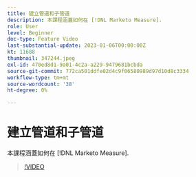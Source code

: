 ```yaml
---
title: 建立管道和子管道
description: 本課程涵蓋如何在 [!DNL Marketo Measure].
role: User
level: Beginner
doc-type: Feature Video
last-substantial-update: 2023-01-06T00:00:00Z
kt: 11688
thumbnail: 347244.jpeg
exl-id: 470ed8d1-9a01-4c2a-a229-9479681bcbda
source-git-commit: 772ca501ddfe02d4c9f06580989d97d10d8c3334
workflow-type: tm+mt
source-wordcount: '38'
ht-degree: 0%

---
```


# 建立管道和子管道

本課程涵蓋如何在 [!DNL Marketo Measure].

>[!VIDEO](https://video.tv.adobe.com/v/347244/?quality=12&learn=on)
